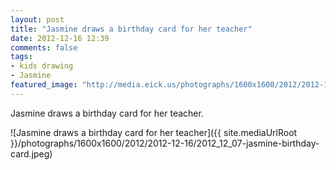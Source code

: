 ```yaml
---
layout: post
title: "Jasmine draws a birthday card for her teacher"
date: 2012-12-16 12:39
comments: false
tags: 
- kids drawing
- Jasmine
featured_image: "http://media.eick.us/photographs/1600x1600/2012/2012-12-16/2012_12_07-jasmine-birthday-card.jpeg"
---
```

Jasmine draws a birthday card for her teacher.

![Jasmine draws a birthday card for her teacher]({{ site.mediaUrlRoot }}/photographs/1600x1600/2012/2012-12-16/2012_12_07-jasmine-birthday-card.jpeg)

